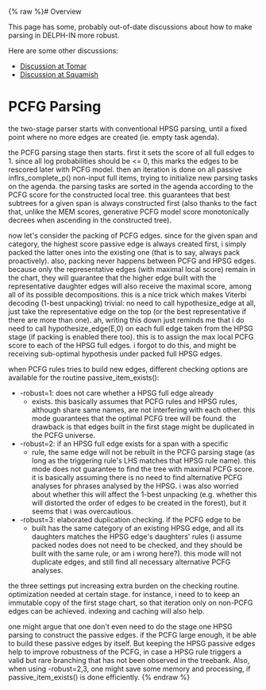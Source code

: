 {% raw %}# Overview

This page has some, probably out-of-date discussions about how to make parsing in DELPH-IN more robust.  

Here are some other discussions:
* [Discussion at Tomar](https://blog.inductorsoftware.com/docsproto/summits/TomarRobustParsing)
* [Discussion at Squamish](https://blog.inductorsoftware.com/docsproto/summits/SuquamishRobustParsing)

# PCFG Parsing

the two-stage parser starts with conventional HPSG parsing, until a
fixed point where no more edges are created (ie. empty task agenda).

the PCFG parsing stage then starts. first it sets the score of all full
edges to 1. since all log probabilities should be &lt;= 0, this marks
the edges to be rescored later with PCFG model. then an iteration is
done on all passive inflrs\_complete\_p() non-input full items, trying
to initialize new parsing tasks on the agenda. the parsing tasks are
sorted in the agenda according to the PCFG score for the constructed
local tree. this guarantees that best subtrees for a given span is
always constructed first (also thanks to the fact that, unlike the MEM
scores, generative PCFG model score monotonically decrees when ascending
in the constructed tree).

now let's consider the packing of PCFG edges. since for the given span
and category, the highest score passive edge is always created first, i
simply packed the latter ones into the existing one (that is to say,
always pack proactively). also, packing never happens between PCFG and
HPSG edges. because only the representative edges (with maximal local
score) remain in the chart, they will guarantee that the higher edge
built with the representative daughter edges will also receive the
maximal score, among all of its possible decompositions. this is a nice
trick which makes Viterbi decoding (1-best unpacking) trivial: no need
to call hypothesize\_edge at all, just take the representative edge on
the top (or the best representative if there are more than one). ah,
writing this down just reminds me that i do need to call
hypothesize\_edge(E,0) on each full edge taken from the HPSG stage (if
packing is enabled there too). this is to assign the max local PCFG
score to each of the HPSG full edges. i forgot to do this, and might be
receiving sub-optimal hypothesis under packed full HPSG edges.

when PCFG rules tries to build new edges, different checking options are
available for the routine passive\_item\_exists():

- -robust=1: does not care whether a HPSG full edge already
  - exists. this basically assumes that PCFG rules and HPSG rules,
although share same names, are not interfering with each other.
this mode guarantees that the optimal PCFG tree will be found.
the drawback is that edges built in the first stage might be
duplicated in the PCFG universe.
- -robust=2: if an HPSG full edge exists for a span with a specific
  - rule, the same edge will not be rebuilt in the PCFG parsing
stage (as long as the triggering rule's LHS matches that HPSG
rule name). this mode does not guarantee to find the tree with
maximal PCFG score. it is basically assuming there is no need to
find alternative PCFG analyses for phrases analysed by the HPSG.
i was also worried about whether this will affect the 1-best
unpacking (e.g. whether this will distorted the order of edges
to be created in the forest), but it seems that i was
overcautious.
- -robust=3: elaborated duplication checking. if the PCFG edge to be
  - built has the same category of an existing HPSG edge, and all
its daughters matches the HPSG edge's daughters' rules (i assume
packed nodes does not need to be checked, and they should be
built with the same rule, or am i wrong here?). this mode will
not duplicate edges, and still find all necessary alternative
PCFG analyses.

the three settings put increasing extra burden on the checking routine.
optimization needed at certain stage. for instance, i need to to keep an
immutable copy of the first stage chart, so that iteration only on
non-PCFG edges can be achieved. indexing and caching will also help.

one might argue that one don't even need to do the stage one HPSG
parsing to construct the passive edges. if the PCFG large enough, it be
able to build these passive edges by itself. But keeping the HPSG
passive edges help to improve robustness of the PCFG, in case a HPSG
rule triggers a valid but rare branching that has not been observed in
the treebank. Also, when using -robust=2,3, one might save some memory
and processing, if passive\_item\_exists() is done efficiently.
<update date omitted for speed>{% endraw %}